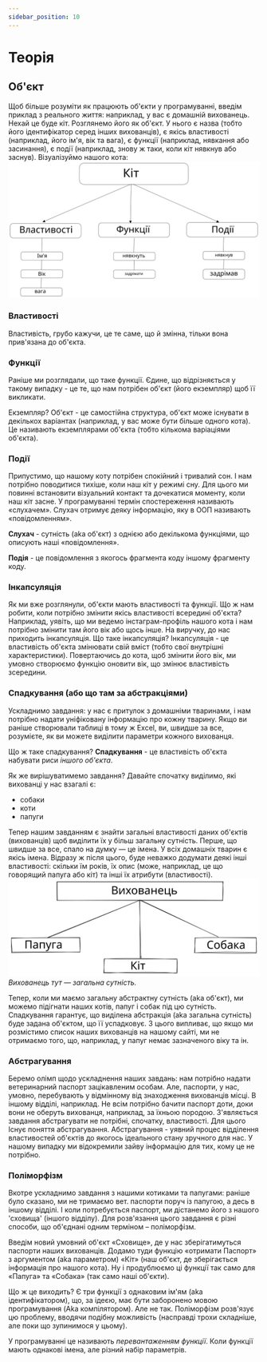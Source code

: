 ```yaml
---
sidebar_position: 10
---
```

# Теорія
## Об'єкт
Щоб більше розуміти як працюють об'єкти у програмуванні, введім приклад з реального життя: наприклад, у вас є домашній вихованець. Нехай
це буде кіт.
Розглянемо його як об'єкт. У нього є назва (тобто його ідентифікатор серед
інших вихованців), є якісь властивості (наприклад, його ім'я, вік та вага), є
функції (наприклад, нявкання або засинання), є події (наприклад, знову ж таки,
коли кіт нявкнув або заснув).
Візуалізуймо нашого кота:
![Кіт](images/oop_cat_ua.excalidraw.svg)
### Властивості
Властивість, грубо кажучи, це те саме, що й змінна, тільки вона прив'язана до
об'єкта.

### Функції
Раніше ми розглядали, що таке функції. Єдине, що відрізняється у
такому випадку - це те, що нам потрібен об'єкт (його екземпляр) щоб її викликати.

Екземпляр? Об'єкт - це самостійна структура, об'єкт може
існувати в декількох варіантах (наприклад, у вас може бути більше одного
кота). Це називають екземплярами об'єкта (тобто кількома варіаціями об'єкта).

### Події
Припустимо, що нашому коту потрібен спокійний і тривалий сон.
І нам потрібно поводитися тихіше, коли наш кіт у режимі сну.
Для цього ми повинні встановити візуальний контакт та дочекатися моменту, коли
наш кіт засне.
У програмуванні термін спостереження називають «слухачем». Слухач
отримує деяку інформацію, яку в ООП називають «повідомленням».

**Слухач** - сутність (aka об'єкт) з однією або декількома функціями, що
описують наші «повідомлення».

**Подія** - це повідомлення з якогось фрагмента коду іншому фрагменту коду.

### Інкапсуляція
Як ми вже розглянули, об'єкти мають властивості та функції. Що ж нам робити,
коли потрібно змінити якісь властивості всередині об'єкта? Наприклад, уявіть, що ми ведемо інстаграм-профіль нашого кота і нам потрібно змінити там
його вік або щось інше. На виручку, до нас приходить інкапсуляція.
Що таке інкапсуляція? Інкапсуляція - це властивість об'єкта змінювати свій
вміст (тобто свої внутрішні характеристики).
Повертаючись до кота, щоб змінити його вік, ми умовно створюємо функцію
оновити вік, що змінює властивість зсередини.

### Спадкування (або що там за абстракціями)
Ускладнимо завдання: у нас є притулок з домашніми тваринами, і нам потрібно
надати уніфіковану інформацію про кожну тварину.
Якщо ви раніше створювали таблиці в тому ж Excel, ви, швидше за все, розумієте, як ви можете виділити параметри кожного вихованця.

Що ж таке спадкування? **Спадкування** - це властивість об'єкта набувати
риси *іншого об'єкта*.

Як же вирішуватимемо завдання? Давайте спочатку виділимо, які вихованці у нас
взагалі є:
- собаки
- коти
- папуги

Тепер нашим завданням є знайти загальні властивості даних об'єктів (вихованців)
щоб виділити їх у більш загальну сутність.
Перше, що швидше за все, спало на думку — це імена. У всіх домашніх
тварин є якісь імена. Відразу ж після цього, буде неважко додумати
деякі інші властивості: скільки їм років, їх опис (може, наприклад, це
що говорящий папуга або кіт) та інші їх атрибути (властивості).
![Наслідування](images/oop_inheritance1_ua.excalidraw.svg)
*Вихованець тут — загальна сутність.*

Тепер, коли ми маємо загальну абстрактну сутність (aka об'єкт), ми можемо
підігнати наших котів, папуг і собак під цю сутність.
Спадкування гарантує, що виділена абстракція (aka загальна сутність)
буде задана об'єктом, що її успадковує. З цього випливає, що якщо ми розмістимо
список наших вихованців на нашому сайті, ми не отримаємо того, що, наприклад, у папуг немає зазначеного віку та ін.

### Абстрагування
Беремо олімп щодо ускладнення наших завдань: нам потрібно надати ветеринарний
паспорт зацікавленим особам. Але, паспорти, у нас, умовно, перебувають у
відмінному від знаходження вихованців місці. В іншому відділі, наприклад.
Не всім потрібно бачити паспорт доти, доки вони не оберуть вихованця, наприклад, за їхньою породою.
З'являється завдання абстрагувати не потрібні, спочатку, властивості. Для цього
Існує поняття абстрагування.
Абстрагування - уявний процес відділення властивостей об'єктів до якогось
ідеального стану зручного для нас.
У нашому випадку ми відокремили зайву інформацію для тих, кому це не потрібно.

### Поліморфізм
Вкотре ускладнимо завдання з нашими котиками та папугами: раніше було
сказано, ми не тримаємо вет. паспорти поруч із папугою, а десь в іншому відділі.
І коли потребується паспорт, ми дістанемо його з нашого 'сховища' (іншого відділу). Для розв'язання цього завдання є різні способи, що об'єднані одним терміном – поліморфізм.

Введім новий умовний об'єкт «Сховище», де у нас зберігатимуться
паспорти наших вихованців. Додамо туди функцію «отримати Паспорт» з аргументом
(aka параметром) «Кіт» (наш об'єкт, де зберігається інформація про нашого кота). Ну і
продублюємо ці функції так само для «Папуга» та «Собака» (так само наші об'єкти).

Що ж це виходить? Є три функції з однаковим ім'ям (aka
ідентифікатором), що, за ідеєю, має бути заборонено мовою програмування
(Aka компілятором). Але не так. Поліморфізм розв'язує цю проблему,
вводячи подібну можливість (насправді трохи складніше, але поки що
зупинимося у цьому).

У програмуванні це називають *перевантаженням функції*. Коли функції мають
однакові імена, але різний набір параметрів.
